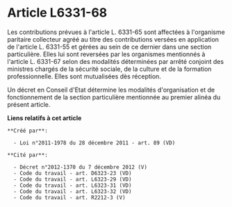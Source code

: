# Article L6331-68

Les  contributions prévues à l'article L. 6331-65 sont affectées à  l'organisme paritaire collecteur agréé au titre des
contributions  versées en application de l'article L. 6331-55 et gérées au sein de ce  dernier dans une section particulière.
Elles lui sont reversées par les  organismes mentionnés à l'article L. 6331-67 selon des modalités  déterminées par arrêté
conjoint des ministres chargés de la sécurité  sociale, de la culture et de la formation professionnelle. Elles sont
mutualisées dès réception. 

Un décret en Conseil  d'Etat détermine les modalités d'organisation et de fonctionnement de la  section particulière
mentionnée au premier alinéa du présent article.

**Liens relatifs à cet article**

	**Créé par**:

	  - Loi n°2011-1978 du 28 décembre 2011 - art. 89 (VD)

	**Cité par**:

	  - Décret n°2012-1370 du 7 décembre 2012 (V)
	  - Code du travail - art. D6323-23 (VD)
	  - Code du travail - art. L6323-29 (VD)
	  - Code du travail - art. L6323-31 (VD)
	  - Code du travail - art. L6323-32 (VD)
	  - Code du travail - art. R2212-3 (V)

